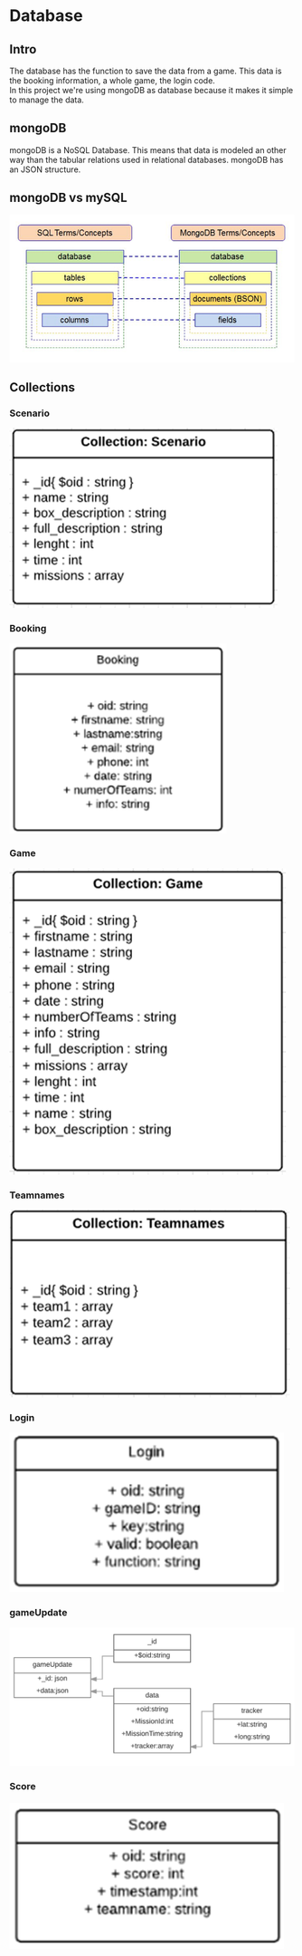 # Database

## Intro

The database has the function to save the data from a game. This data is the booking information, a whole game, the login code.  
In this project we're using mongoDB as database because it makes it simple to manage the data.

## mongoDB

mongoDB is a NoSQL Database. This means that data is modeled an other way than the tabular relations used in relational databases. mongoDB has an JSON structure.

## mongoDB vs mySQL

![](/assets/mongodb_vs_mysql.png)

## Collections

### Scenario

![](/assets/db_scenario.png)

### Booking

![](/assets/db_booking.png)

### Game

![](/assets/db_game2.png)

### Teamnames

![](/assets/db_teamnames)

### Login

![](/assets/db_login.png)

### gameUpdate

![](/assets/db_gameupdate.png)

### Score

#### ![](/assets/db_score.png)



